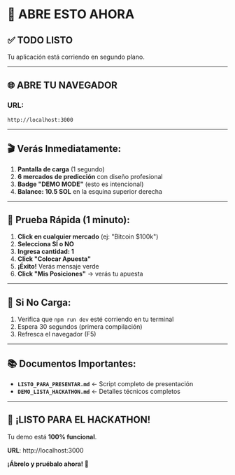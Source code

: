 # 🎯 ABRE ESTO AHORA

## ✅ TODO LISTO

Tu aplicación está corriendo en segundo plano.

---

## 🌐 ABRE TU NAVEGADOR

### URL:

```
http://localhost:3000
```

---

## 🎬 Verás Inmediatamente:

1. **Pantalla de carga** (1 segundo)
2. **6 mercados de predicción** con diseño profesional
3. **Badge "DEMO MODE"** (esto es intencional)
4. **Balance: 10.5 SOL** en la esquina superior derecha

---

## 🧪 Prueba Rápida (1 minuto):

1. **Click en cualquier mercado** (ej: "Bitcoin $100k")
2. **Selecciona SÍ o NO**
3. **Ingresa cantidad: 1**
4. **Click "Colocar Apuesta"**
5. **¡Éxito!** Verás mensaje verde
6. **Click "Mis Posiciones"** → verás tu apuesta

---

## 🚨 Si No Carga:

1. Verifica que `npm run dev` esté corriendo en tu terminal
2. Espera 30 segundos (primera compilación)
3. Refresca el navegador (F5)

---

## 📚 Documentos Importantes:

- **`LISTO_PARA_PRESENTAR.md`** ← Script completo de presentación
- **`DEMO_LISTA_HACKATHON.md`** ← Detalles técnicos completos

---

## 🎉 ¡LISTO PARA EL HACKATHON!

Tu demo está **100% funcional**.

**URL**: http://localhost:3000

**¡Ábrelo y pruébalo ahora! 🚀**
